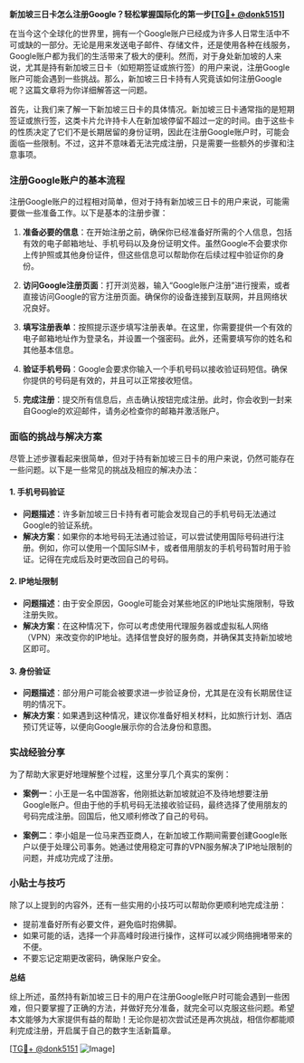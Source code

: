 **新加坡三日卡怎么注册Google？轻松掌握国际化的第一步[[TG💪+ @donk5151](https://t.me/s/donk5151)]**

在当今这个全球化的世界里，拥有一个Google账户已经成为许多人日常生活中不可或缺的一部分。无论是用来发送电子邮件、存储文件，还是使用各种在线服务，Google账户都为我们的生活带来了极大的便利。然而，对于身处新加坡的人来说，尤其是持有新加坡三日卡（如短期签证或旅行签）的用户来说，注册Google账户可能会遇到一些挑战。那么，新加坡三日卡持有人究竟该如何注册Google呢？这篇文章将为你详细解答这一问题。

首先，让我们来了解一下新加坡三日卡的具体情况。新加坡三日卡通常指的是短期签证或旅行签，这类卡片允许持卡人在新加坡停留不超过一定的时间。由于这些卡的性质决定了它们不是长期居留的身份证明，因此在注册Google账户时，可能会面临一些限制。不过，这并不意味着无法完成注册，只是需要一些额外的步骤和注意事项。

### 注册Google账户的基本流程

注册Google账户的过程相对简单，但对于持有新加坡三日卡的用户来说，可能需要做一些准备工作。以下是基本的注册步骤：

1. **准备必要的信息**：在开始注册之前，确保你已经准备好所需的个人信息，包括有效的电子邮箱地址、手机号码以及身份证明文件。虽然Google不会要求你上传护照或其他身份证件，但这些信息可以帮助你在后续过程中验证你的身份。

2. **访问Google注册页面**：打开浏览器，输入“Google账户注册”进行搜索，或者直接访问Google的官方注册页面。确保你的设备连接到互联网，并且网络状况良好。

3. **填写注册表单**：按照提示逐步填写注册表单。在这里，你需要提供一个有效的电子邮箱地址作为登录名，并设置一个强密码。此外，还需要填写你的姓名和其他基本信息。

4. **验证手机号码**：Google会要求你输入一个手机号码以接收验证码短信。确保你提供的号码是有效的，并且可以正常接收短信。

5. **完成注册**：提交所有信息后，点击确认按钮完成注册。此时，你会收到一封来自Google的欢迎邮件，请务必检查你的邮箱并激活账户。

### 面临的挑战与解决方案

尽管上述步骤看起来很简单，但对于持有新加坡三日卡的用户来说，仍然可能存在一些问题。以下是一些常见的挑战及相应的解决办法：

#### 1. **手机号码验证**
   - **问题描述**：许多新加坡三日卡持有者可能会发现自己的手机号码无法通过Google的验证系统。
   - **解决方案**：如果你的本地号码无法通过验证，可以尝试使用国际号码进行注册。例如，你可以使用一个国际SIM卡，或者借用朋友的手机号码暂时用于验证。记得在完成后及时更改回自己的号码。

#### 2. **IP地址限制**
   - **问题描述**：由于安全原因，Google可能会对某些地区的IP地址实施限制，导致注册失败。
   - **解决方案**：在这种情况下，你可以考虑使用代理服务器或虚拟私人网络（VPN）来改变你的IP地址。选择信誉良好的服务商，并确保其支持新加坡地区即可。

#### 3. **身份验证**
   - **问题描述**：部分用户可能会被要求进一步验证身份，尤其是在没有长期居住证明的情况下。
   - **解决方案**：如果遇到这种情况，建议你准备好相关材料，比如旅行计划、酒店预订凭证等，以便向Google展示你的合法身份和意图。

### 实战经验分享

为了帮助大家更好地理解整个过程，这里分享几个真实的案例：

- **案例一**：小王是一名中国游客，他刚抵达新加坡就迫不及待地想要注册Google账户。但由于他的手机号码无法接收验证码，最终选择了使用朋友的号码完成注册。回国后，他又顺利修改了自己的号码。
  
- **案例二**：李小姐是一位马来西亚商人，在新加坡工作期间需要创建Google账户以便于处理公司事务。她通过使用稳定可靠的VPN服务解决了IP地址限制的问题，并成功完成了注册。

### 小贴士与技巧

除了以上提到的内容外，还有一些实用的小技巧可以帮助你更顺利地完成注册：

- 提前准备好所有必要文件，避免临时抱佛脚。
- 如果可能的话，选择一个非高峰时段进行操作，这样可以减少网络拥堵带来的不便。
- 不要忘记定期更改密码，确保账户安全。

**总结**

综上所述，虽然持有新加坡三日卡的用户在注册Google账户时可能会遇到一些困难，但只要掌握了正确的方法，并做好充分准备，就完全可以克服这些问题。希望本文能够为大家提供有益的帮助！无论你是初次尝试还是再次挑战，相信你都能顺利完成注册，开启属于自己的数字生活新篇章。

[[TG💪+ @donk5151](https://t.me/s/donk5151) ![Image](https://i.postimg.cc/rwNCRYN7/Snipaste-2025-04-30-17-27-05.png)]